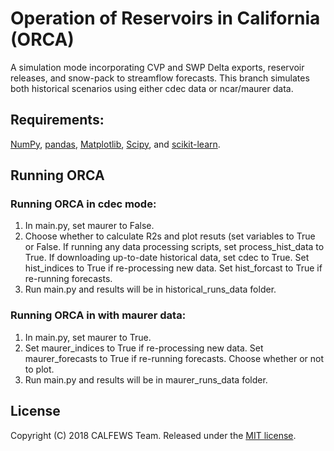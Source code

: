 
# Operation of Reservoirs in California (ORCA)

A simulation mode incorporating CVP and SWP Delta exports, reservoir releases, and snow-pack to streamflow forecasts. This branch simulates both historical scenarios using either cdec data or ncar/maurer data.

## Requirements:
[NumPy](http://www.numpy.org/), [pandas](http://pandas.pydata.org/), [Matplotlib](http://matplotlib.org/), [Scipy](http://www.scipy.org/), and [scikit-learn](http://scikit-learn.org/).

## Running ORCA

### Running ORCA in cdec mode:
1. In main.py, set maurer to False.
2. Choose whether to calculate R2s and plot resuts (set variables to True or False. If running any data processing scripts, set process_hist_data to True. If downloading up-to-date historical data, set cdec to True. Set hist_indices to True if re-processing new data. Set hist_forcast to True if re-running forecasts.
3. Run main.py and results will be in historical_runs_data folder.

### Running ORCA in with maurer data:
1. In main.py, set maurer to True.
2.  Set maurer_indices to True if re-processing new data. Set maurer_forecasts to True if re-running forecasts. Choose whether or not to plot.
3. Run main.py and results will be in maurer_runs_data folder.

## License
Copyright (C) 2018 CALFEWS Team. Released under the [MIT license](LICENSE.md).

